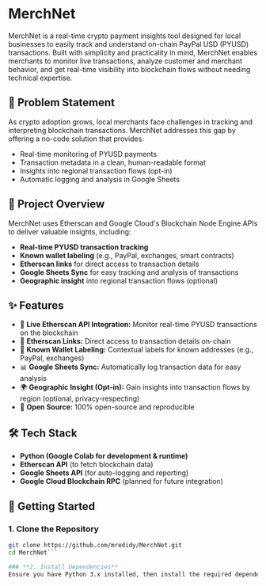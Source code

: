# MerchNet

MerchNet is a real-time crypto payment insights tool designed for local businesses to easily track and understand on-chain PayPal USD (PYUSD) transactions. Built with simplicity and practicality in mind, MerchNet enables merchants to monitor live transactions, analyze customer and merchant behavior, and get real-time visibility into blockchain flows without needing technical expertise.

## 🚀 Problem Statement

As crypto adoption grows, local merchants face challenges in tracking and interpreting blockchain transactions. MerchNet addresses this gap by offering a no-code solution that provides:

- Real-time monitoring of PYUSD payments
- Transaction metadata in a clean, human-readable format
- Insights into regional transaction flows (opt-in)
- Automatic logging and analysis in Google Sheets

## 🧩 Project Overview

MerchNet uses Etherscan and Google Cloud's Blockchain Node Engine APIs to deliver valuable insights, including:

- **Real-time PYUSD transaction tracking**
- **Known wallet labeling** (e.g., PayPal, exchanges, smart contracts)
- **Etherscan links** for direct access to transaction details
- **Google Sheets Sync** for easy tracking and analysis of transactions
- **Geographic insight** into regional transaction flows (optional)

## ✨ Features

- 🧾 **Live Etherscan API Integration:** Monitor real-time PYUSD transactions on the blockchain
- 🔗 **Etherscan Links:** Direct access to transaction details on-chain
- 🧠 **Known Wallet Labeling:** Contextual labels for known addresses (e.g., PayPal, exchanges)
- 📊 **Google Sheets Sync:** Automatically log transaction data for easy analysis
- 🌍 **Geographic Insight (Opt-in):** Gain insights into transaction flows by region (optional, privacy-respecting)
- 🧪 **Open Source:** 100% open-source and reproducible

## 🛠 Tech Stack

- **Python (Google Colab for development & runtime)**
- **Etherscan API** (to fetch blockchain data)
- **Google Sheets API** (for auto-logging and reporting)
- **Google Cloud Blockchain RPC** (planned for future integration)

## 🏁 Getting Started

### 1. Clone the Repository

```bash
git clone https://github.com/mredidy/MerchNet.git
cd MerchNet```

### **2. Install Dependencies**
Ensure you have Python 3.x installed, then install the required dependencies:

